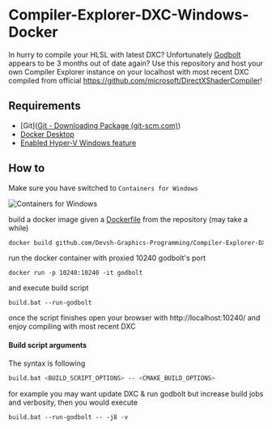 # Compiler-Explorer-DXC-Windows-Docker

In hurry to compile your HLSL with latest DXC? Unfortunately [Godbolt](https://godbolt.org/) appears to be 3 months out of date again? Use this repository and host your own Compiler Explorer instance on your localhost with most recent DXC compiled from official https://github.com/microsoft/DirectXShaderCompiler!

## Requirements

- [Git]([Git - Downloading Package (git-scm.com)](https://git-scm.com/download/win))
- [Docker Desktop](https://www.docker.com/products/docker-desktop/)
- [Enabled Hyper-V Windows feature](https://learn.microsoft.com/en-us/virtualization/hyper-v-on-windows/quick-start/enable-hyper-v#enable-hyper-v-using-powershell)

## How to
Make sure you have switched to `Containers for Windows`

![Containers for Windows](https://user-images.githubusercontent.com/65064509/152947300-affca592-35a7-4e4c-a7fc-2055ce1ba528.png)

build a docker image given a [Dockerfile](https://github.com/Devsh-Graphics-Programming/Compiler-Explorer-DXC-Windows-Docker/blob/master/Dockerfile) from the repository (may take a while)

```bash
docker build github.com/Devsh-Graphics-Programming/Compiler-Explorer-DXC-Windows-Docker -t godbolt
```

run the docker container with proxied 10240 godbolt's port

```
docker run -p 10240:10240 -it godbolt 
```

and execute build script
```
build.bat --run-godbolt
```

once the script finishes open your browser with http://localhost:10240/ and enjoy compiling with most recent DXC

#### Build script arguments

The syntax is following

```bash
build.bat <BUILD_SCRIPT_OPTIONS> -- <CMAKE_BUILD_OPTIONS>
```

for example you may want update DXC & run godbolt but increase build jobs and verbosity, then you would execute

```
build.bat --run-godbolt -- -j8 -v
```

